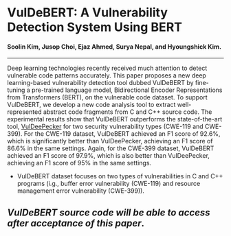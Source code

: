 # VulDeBERT: A Vulnerability Detection System Using BERT

#### Soolin Kim, Jusop Choi, Ejaz Ahmed, Surya Nepal, and Hyoungshick Kim.

---



Deep learning technologies recently received much attention to detect vulnerable code patterns accurately. This paper proposes a new deep learning-based vulnerability detection tool dubbed VulDeBERT by fine-tuning a pre-trained language model, Bidirectional Encoder Representations from Transformers (BERT), on the vulnerable code dataset. To support VulDeBERT, we develop a new code analysis tool to extract well-represented abstract code fragments from C and C++ source code. The experimental results show that VulDeBERT outperforms the state-of-the-art tool, [VulDeePecker](https://arxiv.org/abs/1801.01681) for two security vulnerability types (CWE-119 and CWE-399). For the CWE-119 dataset, VulDeBERT achieved an F1 score of 92.6\%, which is significantly better than VulDeePecker, achieving an F1 score of 86.6\% in the same settings. Again, for the CWE-399 dataset, VulDeBERT achieved an F1 score of 97.9\%, which is also better than VulDeePecker, achieving an F1 score of 95\% in the same settings.




* VulDeBERT dataset focuses on two types of vulnerabilities in C and C++ programs (i.g., buffer error vulnerability (CWE-119) and resource management error vulnerability (CWE-399)).
## ___VulDeBERT source code will be able to access after acceptance of this paper___.

